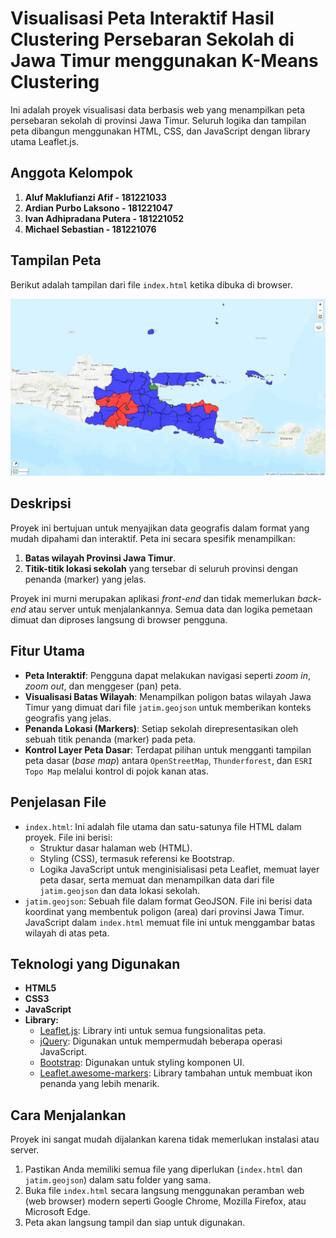 # Visualisasi Peta Interaktif Hasil Clustering Persebaran Sekolah di Jawa Timur menggunakan K-Means Clustering 

Ini adalah proyek visualisasi data berbasis web yang menampilkan peta persebaran sekolah di provinsi Jawa Timur. Seluruh logika dan tampilan peta dibangun menggunakan HTML, CSS, dan JavaScript dengan library utama Leaflet.js.

## Anggota Kelompok
1. **Aluf Maklufianzi Afif - 181221033**
2. **Ardian Purbo Laksono - 181221047**
3. **Ivan Adhipradana Putera - 181221052**
4. **Michael Sebastian - 181221076**

## Tampilan Peta

Berikut adalah tampilan dari file `index.html` ketika dibuka di browser.

![Peta Persebaran Sekolah Jawa Timur](Output.png)

## Deskripsi

Proyek ini bertujuan untuk menyajikan data geografis dalam format yang mudah dipahami dan interaktif. Peta ini secara spesifik menampilkan:
1.  **Batas wilayah Provinsi Jawa Timur**.
2.  **Titik-titik lokasi sekolah** yang tersebar di seluruh provinsi dengan penanda (marker) yang jelas.

Proyek ini murni merupakan aplikasi *front-end* dan tidak memerlukan *back-end* atau server untuk menjalankannya. Semua data dan logika pemetaan dimuat dan diproses langsung di browser pengguna.

## Fitur Utama

* **Peta Interaktif**: Pengguna dapat melakukan navigasi seperti *zoom in*, *zoom out*, dan menggeser (pan) peta.
* **Visualisasi Batas Wilayah**: Menampilkan poligon batas wilayah Jawa Timur yang dimuat dari file `jatim.geojson` untuk memberikan konteks geografis yang jelas.
* **Penanda Lokasi (Markers)**: Setiap sekolah direpresentasikan oleh sebuah titik penanda (marker) pada peta.
* **Kontrol Layer Peta Dasar**: Terdapat pilihan untuk mengganti tampilan peta dasar (*base map*) antara `OpenStreetMap`, `Thunderforest`, dan `ESRI Topo Map` melalui kontrol di pojok kanan atas.

## Penjelasan File

* `index.html`: Ini adalah file utama dan satu-satunya file HTML dalam proyek. File ini berisi:
    * Struktur dasar halaman web (HTML).
    * Styling (CSS), termasuk referensi ke Bootstrap.
    * Logika JavaScript untuk menginisialisasi peta Leaflet, memuat layer peta dasar, serta memuat dan menampilkan data dari file `jatim.geojson` dan data lokasi sekolah.
* `jatim.geojson`: Sebuah file dalam format GeoJSON. File ini berisi data koordinat yang membentuk poligon (area) dari provinsi Jawa Timur. JavaScript dalam `index.html` memuat file ini untuk menggambar batas wilayah di atas peta.

## Teknologi yang Digunakan

* **HTML5**
* **CSS3**
* **JavaScript**
* **Library:**
    * [Leaflet.js](https://leafletjs.com/): Library inti untuk semua fungsionalitas peta.
    * [jQuery](https://jquery.com/): Digunakan untuk mempermudah beberapa operasi JavaScript.
    * [Bootstrap](https://getbootstrap.com/): Digunakan untuk styling komponen UI.
    * [Leaflet.awesome-markers](https://github.com/lvoogdt/Leaflet.awesome-markers): Library tambahan untuk membuat ikon penanda yang lebih menarik.

## Cara Menjalankan

Proyek ini sangat mudah dijalankan karena tidak memerlukan instalasi atau server.

1.  Pastikan Anda memiliki semua file yang diperlukan (`index.html` dan `jatim.geojson`) dalam satu folder yang sama.
2.  Buka file `index.html` secara langsung menggunakan peramban web (web browser) modern seperti Google Chrome, Mozilla Firefox, atau Microsoft Edge.
3.  Peta akan langsung tampil dan siap untuk digunakan.
